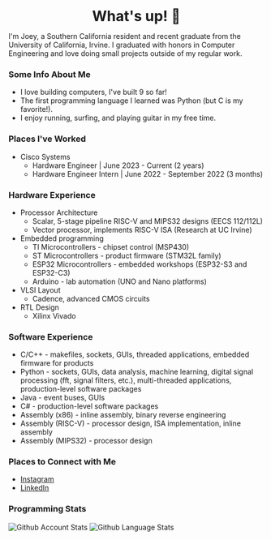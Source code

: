 <h1 style="margin: auto; text-align: center;"> What's up! 👋 </h1>

I'm Joey, a Southern California resident and recent graduate from the University of California, Irvine. I graduated with honors in Computer Engineering and love doing small projects outside of my regular work.

### Some Info About Me
- I love building computers, I've built 9 so far!
- The first programming language I learned was Python (but C is my favorite!).
- I enjoy running, surfing, and playing guitar in my free time.

### Places I've Worked
- Cisco Systems
  - Hardware Engineer | June 2023 - Current (2 years)
  - Hardware Engineer Intern | June 2022 - September 2022 (3 months)

### Hardware Experience
- Processor Architecture
  - Scalar, 5-stage pipeline RISC-V and MIPS32 designs (EECS 112/112L)
  - Vector processor, implements RISC-V ISA (Research at UC Irvine)
- Embedded programming
  - TI Microcontrollers - chipset control (MSP430)
  - ST Microcontrollers - product firmware (STM32L family)
  - ESP32 Microcontrollers - embedded workshops (ESP32-S3 and ESP32-C3)
  - Arduino - lab automation (UNO and Nano platforms)
- VLSI Layout
  - Cadence, advanced CMOS circuits
- RTL Design
  - Xilinx Vivado

### Software Experience
- C/C++ - makefiles, sockets, GUIs, threaded applications, embedded firmware for products
- Python - sockets, GUIs, data analysis, machine learning, digital signal processing (fft, signal filters, etc.), multi-threaded applications, production-level software packages
- Java - event buses, GUIs
- C# - production-level software packages
- Assembly (x86) - inline assembly, binary reverse engineering
- Assembly (RISC-V) - processor design, ISA implementation, inline assembly
- Assembly (MIPS32) - processor design

### Places to Connect with Me
- [Instagram][instagram]
- [LinkedIn][linkedin]


### Programming Stats

<span>
   <img align="center" src="https://github-readme-stats.vercel.app/api?username=joeybalardeta&include_all_commits=true&count_private=true&show_icons=true&theme=github_dark&custom_title=GitHub%20Stats&hide=issues" alt="Github Account Stats"/>
</span>

<span>
   <img align="center" src="https://github-readme-stats.vercel.app/api/top-langs/?username=joeybalardeta&layout=compact&theme=github_dark" alt="Github Language Stats"/>
</span>

[instagram]: https://www.instagram.com/joeybalardeta/
[linkedin]: https://www.linkedin.com/in/joseph-balardeta-78a501187/
